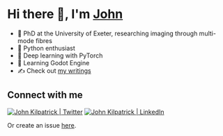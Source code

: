 # Hi there 👋, I'm [John](https://rjkilpatrick.uk)

- 🔭 PhD at the University of Exeter, researching imaging through multi-mode fibres
- 🙌 Python enthusiast
- 🚀 Deep learning with PyTorch
- 🌱 Learning Godot Engine
- ✍️ Check out [my writings](https://rjkilpatrick.uk/post/)

## Connect with me

[![John Kilpatrick | Twitter](https://img.shields.io/twitter/follow/rjkilpatrick1?style=flat-square)](https://www.twitter.com/rjkilpatrick1)
[![John Kilpatrick | LinkedIn](https://img.shields.io/badge/LinkedIn-%230077B5.svg?&style=flat-square&logo=linkedin&logoColor=white)](https://www.linkedin.com/in/rjkilpatrick)

Or create an issue [here](https://github.com/rjkilpatrick/rjkilpatrick/issues).
